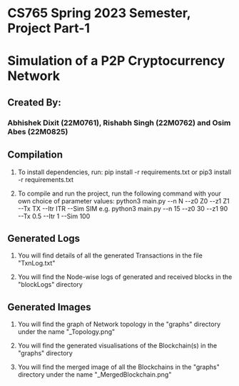 # CS765 Spring 2023 Semester, Project Part-1
# Simulation of a P2P Cryptocurrency Network


## Created By:
### Abhishek Dixit (22M0761), Rishabh Singh (22M0762) and Osim Abes (22M0825)


## Compilation

1. To install dependencies, run:
    pip install -r requirements.txt
    or
    pip3 install -r requirements.txt

2. To compile and run the project, run the following command with your own choice of parameter values:
    python3 main.py --n N --z0 Z0 --z1 Z1 --Tx TX --Itr ITR --Sim SIM
    e.g. python3 main.py --n 15 --z0 30 --z1 90 --Tx 0.5 --Itr 1 --Sim 100


## Generated Logs

1. You will find details of all the generated Transactions in the file "TxnLog.txt"

2. You will find the Node-wise logs of generated and received blocks in the "blockLogs" directory


## Generated Images

1. You will find the graph of Network topology in the "graphs" directory under the name "_Topology.png"

2. You will find the generated visualisations of the Blockchain(s) in the "graphs" directory

3. You will find the merged image of all the Blockchains in the "graphs" directory under the name "_MergedBlockchain.png" 

